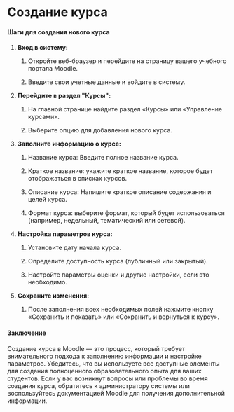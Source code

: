 # Создание курса

#### Шаги для создания нового курса

1. **Вход в систему:**

    1. Откройте веб-браузер и перейдите на страницу вашего учебного портала Moodle.

    1. Введите свои учетные данные и войдите в систему.

1. **Перейдите в раздел "Курсы":**

    1. На главной странице найдите раздел «Курсы» или «Управление курсами».

    1. Выберите опцию для добавления нового курса.

1. **Заполните информацию о курсе:**

    1. Название курса: Введите полное название курса.

    1. Краткое название: укажите краткое название, которое будет отображаться в списках курсов.

    1. Описание курса: Напишите краткое описание содержания и целей курса.

    1. Формат курса: выберите формат, который будет использоваться (например, недельный, тематический или сетевой).

1. **Настройка параметров курса:**

    1. Установите дату начала курса.

    1. Определите доступность курса (публичный или закрытый).

    1. Настройте параметры оценки и другие настройки, если это необходимо.

1. **Сохраните изменения:**

    1. После заполнения всех необходимых полей нажмите кнопку «Сохранить и показать» или «Сохранить и вернуться к курсу».

#### Заключение

Создание курса в Moodle — это процесс, который требует внимательного подхода к заполнению информации и настройке параметров. Убедитесь, что вы используете все доступные элементы для создания полноценного образовательного опыта для ваших студентов. Если у вас возникнут вопросы или проблемы во время создания курса, обратитесь к администратору системы или воспользуйтесь документацией Moodle для получения дополнительной информации.